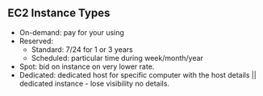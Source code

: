 ## EC2 Instance Types

* On-demand: pay for your using 
* Reserved:
    * Standard: 7/24 for 1 or 3 years 
    * Scheduled: particular time during week/month/year
* Spot: bid on instance on very lower rate. 
* Dedicated:  dedicated host for specific computer with the host details || dedicated instance - lose visibility no details.
